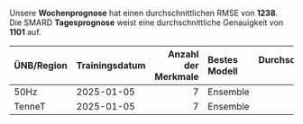 
Unsere __Wochenprognose__ hat einen durchschnittlichen RMSE von __1238__.  
Die SMARD __Tagesprognose__ weist eine durchschnittliche Genauigkeit von __1101__ auf.
    
| ÜNB/Region   | Trainingsdatum   |   Anzahl der Merkmale | Bestes Modell   |   Durchschnittlicher RMSE |
|:-------------|:-----------------|----------------------:|:----------------|--------------------------:|
| 50Hz         | 2025-01-05       |                     7 | Ensemble        |                       314 |
| TenneT       | 2025-01-05       |                     7 | Ensemble        |                      1272 |